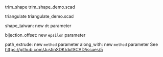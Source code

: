 trim_shape
    trim_shape_demo.scad

triangulate
    triangulate_demo.scad    

shape_taiwan: new `dt` parameter

bijection_offset: new `epsilon` parameter


path_extrude: new `method` parameter
along_with: new `method` parameter
See https://github.com/JustinSDK/dotSCAD/issues/5
